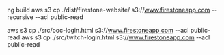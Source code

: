 ng build
aws s3 cp ./dist/firestone-website/ s3://www.firestoneapp.com --recursive --acl public-read

aws s3 cp ./src/ooc-login.html s3://www.firestoneapp.com --acl public-read
aws s3 cp ./src/twitch-login.html s3://www.firestoneapp.com --acl public-read
